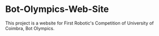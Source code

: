 # Bot-Olympics-Web-Site

This project is a website for First Robotic's Competition of University of Coimbra, Bot Olympics.
